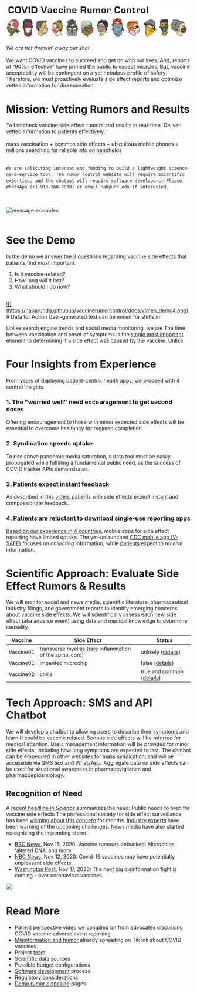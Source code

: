 ![COVID Vaccine Rumor Control](/docs/RumorControl_masks_chiron2.png)
*We are not throwin’ away our shot*
<br>
<br>
We want COVID vaccines to succeed and get on with our lives. And, reports of “90%+ effective” have primed the public to expect miracles. But, vaccine acceptability will be contingent on a yet nebulous profile of safety. Therefore, we must proactively evaluate side effect reports and optimize vetted information for dissemination.
<br>
# Mission: Vetting Rumors and Results
To factcheck vaccine side effect rumors and results in real-time. Deliver vetted information to patients effectively.<br>
<br>
mass vaccination + common side effects + ubiquitous mobile phones = millions searching for reliable info on handhelds<br>
<br>

```We are soliciting interest and funding to build a lightweight science-as-a-service tool. The rumor control website will require scientific expertise, and the chatbot will require software developers. Please WhatsApp (+1-919-260-3808) or email nab@unc.edu if interested.```
 
<br><br>
![message examples](/docs/messageexamples4.png)
<br><br>

# See the Demo
In the demo we answer the 3 questions regarding vaccine side effects that patients find most important.
1. Is it vaccine-related?
2. How long will it last?
3. What should I do now?
<br>
<a href="https://vimeo.com/486023188" rel="demo video">![](https://nabarundg.github.io/vaccinerumorcontrol/docs/vimeo_demo4.png)</a>
<br>
# Data for Action
User-generated text can be mined for shifts in 

Unlike search engine trends and social media monitoring, we are 
The time between vaccination and onset of symptoms is the [single most important](https://www.ncbi.nlm.nih.gov/pmc/articles/PMC6447519/) element to determining if a side effect was caused by the vaccine. Unlike

# Four Insights from Experience
From years of deploying patient-centric health apps, we proceed with 4 central insights.

### 1. The "worried well" need encouragement to get second doses
Offering encouragement to those with minor expected side effects will be essential to overcome hesitancy for regimen completion.

### 2. Syndication speeds uptake
To rise above pandemic media saturation, a data tool must be easily propogated while fulfilling a fundamental public need, as the success of COVID tracker APIs demonstrates.

### 3. Patients expect instant feedback
As described in this [video](https://nabarundg.github.io/vaccinerumorcontrol/docs/patients.md), patients with side effects expect instant  and compassionate feedback.

### 4. Patients are reluctant to download single-use reporting apps
[Based on our experience in 4 countries](https://link.springer.com/article/10.1007/s40264-019-00813-6), mobile apps for side effect reporting have limited uptake. The yet-unlaunched [CDC mobile app (V-SAFE)](https://www.cdc.gov/coronavirus/2019-ncov/vaccines/safety.html) focuses on *collecting* information, while [patients](https://nabarundg.github.io/vaccinerumorcontrol/docs/patients.md) expect to *receive* information. <br>

# Scientific Approach: Evaluate Side Effect Rumors & Results
We will monitor social and news media, scientific literature, pharmaceutical industry filings, and government reports to identify emerging concerns about vaccine side effects. We will scientifically assess each new side effect (aka adverse event) using data and medical knowledge to determine causality. 
<br>

|Vaccine|Side Effect|Status|
|--|--|--|
|Vaccine01|transverse myelitis (rare inflammation of the spinal cord)|unlikely ([details](https://nabarundg.github.io/vaccinerumorcontrol/docs/softwaredev.md))|
|Vaccine01|impanted microchip|false ([details](https://nabarundg.github.io/vaccinerumorcontrol/docs/softwaredev.md))|
|Vaccine02|chills|true and common ([details](https://nabarundg.github.io/vaccinerumorcontrol/docs/softwaredev.md))|

# Tech Approach: SMS and API Chatbot
We will develop a chatbot to allowing users to describe their symptoms and learn if could be vaccine related. Serious side effects will be referred for medical attention. Basic management information will be provided for minor side effects, including how long symptoms are expected to last. The chatbot can be embedded in other websites for mass syndication, and will be accessible via SMS text and WhatsApp. Aggregate data on side effects can be used for situational awareness in pharmacovigilance and pharmacoepidemiology.

## Recognition of Need
A [recent headline in *Science*](https://science.sciencemag.org/content/370/6520/1022?fbclid=IwAR1glSi-0GalPGx1ASJDzDPfyu91Wk-ODA_NbIYGlz2xrpjCRtceIdrcsPQ) summarizes the need: Public needs to prep for vaccine side effects
The professional society for side effect surveillance has been [warning about this concern](https://link.springer.com/article/10.1007/s40264-020-00941-4) for months. [Industry experts](https://www.mymedsandme.com/resources/whitepapers/impact-covid-19-vaccination-on-safety-reporting-and-liability) have been warning of the upcoming challenges. News media have also started recognizing the impending storm.

+ [BBC News](https://www.bbc.com/news/54893437), Nov 15, 2020: Vaccine rumours debunked: Microchips, 'altered DNA' and more
+ [NBC News](https://www.nbcnews.com/health/health-news/covid-19-vaccines-may-have-potentially-unpleasant-side-effects-n1247485), Nov 12, 2020: Covid-19 vaccines may have potentially unpleasant side effects
+ [Washington Post](https://www.washingtonpost.com/politics/2020/11/17/cybersecurity-202-next-big-disinformation-fight-is-coming-over-coronavirus-vaccines/), Nov 17, 2020: The next big disinformation fight is coming – over coronavirus vaccines

<a href="https://science.sciencemag.org/content/370/6520/1022" rel="demo video">![](https://nabarundg.github.io/vaccinerumorcontrol/docs/scienceheadline2.png)</a>

# Read More
+ [Patient perspective video](https://nabarundg.github.io/vaccinerumorcontrol/docs/patients.md) we compiled on from advocates discussing COVID vaccine adverse event reporting
+ [Misinformation and humor](https://nabarundg.github.io/vaccinerumorcontrol/docs/misinformation.md) already spreading on TikTok about COVID vaccines
+ Project [team](https://nabarundg.github.io/vaccinerumorcontrol/docs/team.md)
+ Scientific data sources
+ Possible budget configurations
+ [Software development](https://nabarundg.github.io/vaccinerumorcontrol/docs/softwaredev.md) process
+ [Regulatory considerations](https://nabarundg.github.io/vaccinerumorcontrol/docs/regulatory.md)
+ [Demo rumor dispelling](https://tarheels.live/vaccine/rumors-and-results/) pages
